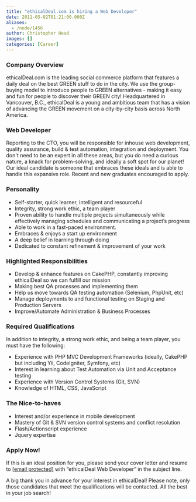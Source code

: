 ```yaml
---
title: "ethicalDeal.com is hiring a Web Developer"
date: 2011-05-02T01:21:00.000Z
aliases:
  - /node/1456
author: Christopher Head
images: []
categories: [Career]
---
```


### Company Overview

ethicalDeal.com is the leading social commerce platform that features a daily deal on the best GREEN stuff to do in the city. We use the group-buying model to introduce people to GREEN alternatives - making it easy and fun for people to discover their GREEN city! Headquartered in Vancouver, B.C., ethicalDeal is a young and ambitious team that has a vision of advancing the GREEN movement on a city-by-city basis across North America.

### Web Developer

Reporting to the CTO, you will be responsible for inhouse web development, quality assurance, build & test automation, integration and deployment. You don't need to be an expert in all these areas, but you do need a curious nature, a knack for problem-solving, and ideally a soft spot for our planet! Our ideal candidate is someone that embraces these ideals and is able to handle this expansive role. Recent and new graduates encouraged to apply.

### Personality

*   Self-starter, quick learner, intelligent and resourceful
*   Integrity, strong work ethic, a team player
*   Proven ability to handle multiple projects simultaneously while effectively managing schedules and communicating a project’s progress
*   Able to work in a fast-paced environment.
*   Embraces & enjoys a start up environment
*   A deep belief in learning through doing
*   Dedicated to constant refinement & improvement of your work

### Highlighted Responsibilities

*   Develop & enhance features on CakePHP, constantly improving ethicalDeal so we can fulfill our mission
*   Making best QA processes and implementing them
*   Help us move towards QA testing automation (Selenium, PhpUnit, etc)
*   Manage deployments to and functional testing on Staging and Production Servers
*   Improve/Automate Administration & Business Processes

### Required Qualifications

In addition to integrity, a strong work ethic, and being a team player, you must have the following:

*   Experience with PHP MVC Development Frameworks (ideally, CakePHP but including Yii, CodeIgniter, Symfony, etc)
*   Interest in learning about Test Automation via Unit and Acceptance testing
*   Experience with Version Control Systems (Git, SVN)
*   Knowledge of HTML, CSS, JavaScript

### The Nice-to-haves

*   Interest and/or experience in mobile development
*   Mastery of Git & SVN version control systems and conflict resolution
*   Flash/Actionscript experience
*   Jquery expertise

### Apply Now!

If this is an ideal position for you, please send your cover letter and resume to [\[email protected\]](/cdn-cgi/l/email-protection#3b6f52567b5e4f5352585a577f5e5a5715585456) with “ethicalDeal Web Developer” in the subject line.

A big thank you in advance for your interest in ethicalDeal! Please note, only those candidates that meet the qualifications will be contacted. All the best in your job search!
